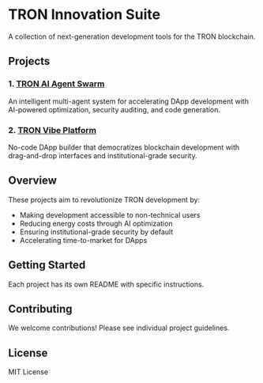 # TRON Innovation Suite

A collection of next-generation development tools for the TRON blockchain.

## Projects

### 1. [TRON AI Agent Swarm](./tron-ai-swarm)
An intelligent multi-agent system for accelerating DApp development with AI-powered optimization, security auditing, and code generation.

### 2. [TRON Vibe Platform](./tron-vibe-platform)
No-code DApp builder that democratizes blockchain development with drag-and-drop interfaces and institutional-grade security.

## Overview

These projects aim to revolutionize TRON development by:
- Making development accessible to non-technical users
- Reducing energy costs through AI optimization
- Ensuring institutional-grade security by default
- Accelerating time-to-market for DApps

## Getting Started

Each project has its own README with specific instructions.

## Contributing

We welcome contributions! Please see individual project guidelines.

## License

MIT License
